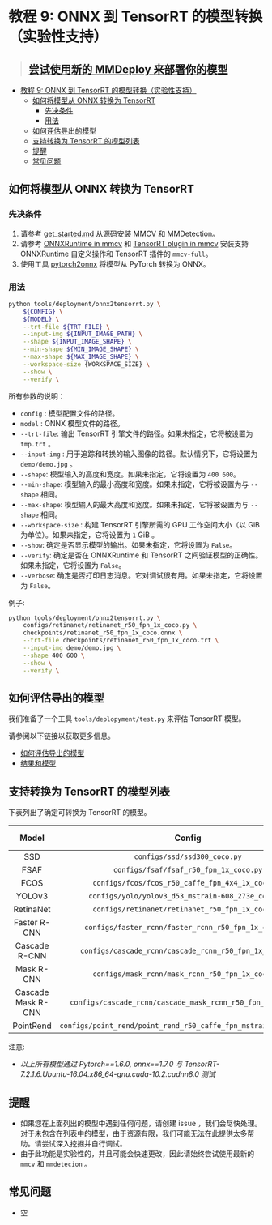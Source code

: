 # 教程 9: ONNX 到 TensorRT 的模型转换（实验性支持）


> ## [尝试使用新的 MMDeploy 来部署你的模型](https://mmdeploy.readthedocs.io/)

<!-- TOC -->

- [教程 9: ONNX 到 TensorRT 的模型转换（实验性支持）](#tutorial-9-onnx-to-tensorrt-experimental)
  - [如何将模型从 ONNX 转换为 TensorRT](#how-to-convert-models-from-onnx-to-tensorrt)
    - [先决条件](#prerequisite)
    - [用法](#usage)
  - [如何评估导出的模型](#how-to-evaluate-the-exported-models)
  - [支持转换为 TensorRT 的模型列表](#list-of-supported-models-convertible-to-tensorrt)
  - [提醒](#reminders)
  - [常见问题](#faqs)

<!-- TOC -->

## 如何将模型从 ONNX 转换为 TensorRT

### 先决条件

1. 请参考 [get_started.md](https://mmdetection.readthedocs.io/en/latest/get_started.html) 从源码安装 MMCV 和 MMDetection。
2. 请参考 [ONNXRuntime in mmcv](https://mmcv.readthedocs.io/en/latest/deployment/onnxruntime_op.html) 和 [TensorRT plugin in mmcv](https://github.com/open-mmlab/mmcv/blob/master/docs/en/deployment/tensorrt_plugin.md/) 安装支持 ONNXRuntime 自定义操作和 TensorRT 插件的 `mmcv-full`。
3. 使用工具 [pytorch2onnx](https://mmdetection.readthedocs.io/en/latest/tutorials/pytorch2onnx.html) 将模型从 PyTorch 转换为 ONNX。

### 用法

```bash
python tools/deployment/onnx2tensorrt.py \
    ${CONFIG} \
    ${MODEL} \
    --trt-file ${TRT_FILE} \
    --input-img ${INPUT_IMAGE_PATH} \
    --shape ${INPUT_IMAGE_SHAPE} \
    --min-shape ${MIN_IMAGE_SHAPE} \
    --max-shape ${MAX_IMAGE_SHAPE} \
    --workspace-size {WORKSPACE_SIZE} \
    --show \
    --verify \
```

所有参数的说明：

- `config` : 模型配置文件的路径。
- `model` : ONNX 模型文件的路径。
- `--trt-file`: 输出 TensorRT 引擎文件的路径。如果未指定，它将被设置为 `tmp.trt` 。
- `--input-img` : 用于追踪和转换的输入图像的路径。默认情况下，它将设置为 `demo/demo.jpg` 。
- `--shape`: 模型输入的高度和宽度。如果未指定，它将设置为 `400 600`。
- `--min-shape`: 模型输入的最小高度和宽度。如果未指定，它将被设置为与 `--shape` 相同。
- `--max-shape`: 模型输入的最大高度和宽度。如果未指定，它将被设置为与 `--shape` 相同。
- `--workspace-size` : 构建 TensorRT 引擎所需的 GPU 工作空间大小（以 GiB 为单位）。如果未指定，它将设置为 `1` GiB 。
- `--show`: 确定是否显示模型的输出。如果未指定，它将设置为 `False`。
- `--verify`: 确定是否在 ONNXRuntime 和 TensorRT 之间验证模型的正确性。如果未指定，它将设置为 `False`。
- `--verbose`: 确定是否打印日志消息。它对调试很有用。如果未指定，它将设置为 `False`。

例子:

```bash
python tools/deployment/onnx2tensorrt.py \
    configs/retinanet/retinanet_r50_fpn_1x_coco.py \
    checkpoints/retinanet_r50_fpn_1x_coco.onnx \
    --trt-file checkpoints/retinanet_r50_fpn_1x_coco.trt \
    --input-img demo/demo.jpg \
    --shape 400 600 \
    --show \
    --verify \
```

## 如何评估导出的模型

我们准备了一个工具 `tools/deplopyment/test.py` 来评估 TensorRT 模型。

请参阅以下链接以获取更多信息。

- [如何评估导出的模型](pytorch2onnx.md#how-to-evaluate-the-exported-models)
- [结果和模型](pytorch2onnx.md#results-and-models)

## 支持转换为 TensorRT 的模型列表

下表列出了确定可转换为 TensorRT 的模型。

|    Model     |                        Config                        | Dynamic Shape | Batch Inference | Note  |
| :----------: | :--------------------------------------------------: | :-----------: | :-------------: | :---: |
|     SSD      |             `configs/ssd/ssd300_coco.py`             |       Y       |        Y        |       |
|     FSAF     |        `configs/fsaf/fsaf_r50_fpn_1x_coco.py`        |       Y       |        Y        |       |
|     FCOS     |   `configs/fcos/fcos_r50_caffe_fpn_4x4_1x_coco.py`   |       Y       |        Y        |       |
|    YOLOv3    |  `configs/yolo/yolov3_d53_mstrain-608_273e_coco.py`  |       Y       |        Y        |       |
|  RetinaNet   |   `configs/retinanet/retinanet_r50_fpn_1x_coco.py`   |       Y       |        Y        |       |
| Faster R-CNN | `configs/faster_rcnn/faster_rcnn_r50_fpn_1x_coco.py` |       Y       |        Y        |       |
| Cascade R-CNN| `configs/cascade_rcnn/cascade_rcnn_r50_fpn_1x_coco.py` |   Y    |   Y        |       |
|  Mask R-CNN  |   `configs/mask_rcnn/mask_rcnn_r50_fpn_1x_coco.py`   |       Y       |        Y        |       |
| Cascade Mask R-CNN  |   `configs/cascade_rcnn/cascade_mask_rcnn_r50_fpn_1x_coco.py`   |       Y       |        Y        |       |
|  PointRend   | `configs/point_rend/point_rend_r50_caffe_fpn_mstrain_1x_coco.py` |   Y    |   Y        |       |

注意:

- *以上所有模型通过 Pytorch==1.6.0, onnx==1.7.0 与 TensorRT-7.2.1.6.Ubuntu-16.04.x86_64-gnu.cuda-10.2.cudnn8.0 测试*

## 提醒

- 如果您在上面列出的模型中遇到任何问题，请创建 issue ，我们会尽快处理。对于未包含在列表中的模型，由于资源有限，我们可能无法在此提供太多帮助。请尝试深入挖掘并自行调试。
- 由于此功能是实验性的，并且可能会快速更改，因此请始终尝试使用最新的 `mmcv` 和 `mmdetecion` 。

## 常见问题

- 空
